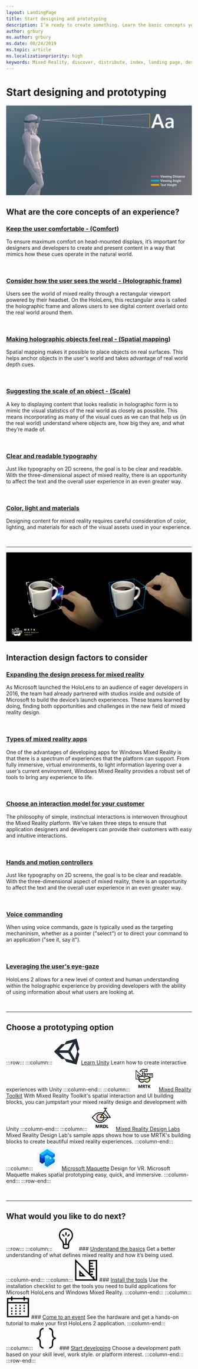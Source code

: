 ```yaml
---
layout: LandingPage
title: Start designing and prototyping
description: I’m ready to create something. Learn the basic concepts you need to begin designing and prototyping.
author: grbury 
ms.author: grbury
ms.date: 08/24/2019
ms.topic: article
ms.localizationpriority: high
keywords: Mixed Reality, discover, distribute, index, landing page, design, development, tutorials, sample apps, fundamentals, case studies, resources, HoloLens how-to, Open source projects
---
```


# Start designing and prototyping


![building blocks](images/text_in_unity_viewingangle.jpg)

## What are the core concepts of an experience?

### [Keep the user comfortable - (Comfort)](comfort.md)
To ensure maximum comfort on head-mounted displays, it’s important for designers and developers to create and present content in a way that mimics how these cues operate in the natural world.

<br>

### [Consider how the user sees the world - (Holographic frame)](holographic-frame.md)
Users see the world of mixed reality through a rectangular viewport powered by their headset. On the HoloLens, this rectangular area is called the holographic frame and allows users to see digital content overlaid onto the real world around them.

<br>

### [Making holographic objects feel real - (Spatial mapping)](spatial-mapping.md)
Spatial mapping makes it possible to place objects on real surfaces. This helps anchor objects in the user's world and takes advantage of real world depth cues.

<br>

### [Suggesting the scale of an object - (Scale)](scale.md)
A key to displaying content that looks realistic in holographic form is to mimic the visual statistics of the real world as closely as possible. This means incorporating as many of the visual cues as we can that help us (in the real world) understand where objects are, how big they are, and what they’re made of.

<br>

### [Clear and readable typography](typography.md)
Just like typography on 2D screens, the goal is to be clear and readable. With the three-dimensional aspect of mixed reality, there is an opportunity to affect the text and the overall user experience in an even greater way.

<br>

### [Color, light and materials](color,-light-and-materials.md)
Designing content for mixed reality requires careful consideration of color, lighting, and materials for each of the visual assets used in your experience.


<br>

---



![Interaction design factors](images/MRTK_BoundingBox_Main.png)

## Interaction design factors to consider


### [Expanding the design process for mixed reality](case-study-expanding-the-design-process-for-mixed-reality.md)
As Microsoft launched the HoloLens to an audience of eager developers in 2016, the team had already partnered with studios inside and outside of Microsoft to build the device’s launch experiences. These teams learned by doing, finding both opportunities and challenges in the new field of mixed reality design.

<br>

### [Types of mixed reality apps](types-of-mixed-reality-apps.md)
One of the advantages of developing apps for Windows Mixed Reality is that there is a spectrum of experiences that the platform can support. From fully immersive, virtual environments, to light information layering over a user’s current environment, Windows Mixed Reality provides a robust set of tools to bring any experience to life.

<br>

### [Choose an interaction model for your customer](interaction-fundamentals.md)
The philosophy of simple, instinctual interactions is interwoven throughout the Mixed Reality platform. We've taken three steps to ensure that application designers and developers can provide their customers with easy and intuitive interactions.

<br>

### [Hands and motion controllers](hands-and-tools.md)
Just like typography on 2D screens, the goal is to be clear and readable. With the three-dimensional aspect of mixed reality, there is an opportunity to affect the text and the overall user experience in an even greater way.

<br>

### [Voice commanding](voice-design.md)
When using voice commands, gaze is typically used as the targeting mechaninism, whether as a pointer ("select") or to direct your command to an application ("see it, say it").

<br>

### [Leveraging the user's eye-gaze](eye-tracking.md)
HoloLens 2 allows for a new level of context and human understanding within the holographic experience by providing developers with the ability of using information about what users are looking at.


<br>


---

## Choose a prototyping option  





:::row:::
    :::column:::
        <img alt="Unity Logo" width="70" height="70" src="images/unity_logo.png">
         <a href="https://learn.unity.com/" target="">Learn Unity</a>
        Learn how to create interactive experiences with Unity
    :::column-end:::
        :::column:::
       <img alt="MRTK Logo" width="70" height="70" src="images/MRTK_Logo_Sq_Text.png">
        <a href="https://github.com/Microsoft/MixedRealityToolkit-Unity" target="">Mixed Reality Toolkit</a>
        With Mixed Reality Toolkit's spatial interaction and UI building blocks, you can jumpstart your mixed reality design and development with Unity
    :::column-end:::
    :::column:::
        <img alt="MRDL Logo" width="70" height="70" src="images/MRDL_Logo_Sq_Text.png">
         <a href="https://github.com/Microsoft/MRDL_Unity_PeriodicTable" target="">Mixed Reality Design Labs</a>
        Mixed Reality Design Lab's sample apps shows how to use MRTK's building blocks to create beautiful mixed reality experiences.
    :::column-end:::
    :::column:::
        <img alt="Maquette Logo" width="70" height="70" src="images/MicrosoftMaquette_logo_glow.png">
         <a href="https://www.maquette.ms/" target="">Microsoft Maquette</a>
        Design for VR. Microsoft Maquette makes spatial prototyping easy, quick, and immersive.
    :::column-end:::
:::row-end:::


<br>

---



## What would you like to do next?


:::row:::
    :::column:::
       ![Understand the basics](images/icon-lightbulb.jpg)
        ### [Understand the basics](index.md#understand-the-basics)
        Get a better understanding of what defines mixed reality and how it’s being used.
    :::column-end:::
    :::column:::
        ![Install the tools](images/icon-design.jpg)
         ### [Install the tools](quick-start-creating.md)
        Use the installation checklist to get the tools you need to build applications for Microsoft HoloLens and Windows Mixed Reality.
    :::column-end:::
    :::column:::
        ![Come to an event](images/icon-calendar.jpg)
         ### [Come to an event](sf-academy-events.md)
        See the hardware and get a hands-on tutorial to make your first HoloLens 2 application.
    :::column-end:::
    :::column:::
        ![Start developing](images/icon-developer.jpg)
         ### [Start developing](development.md)
        Choose a development path based on your skill level, work style. or platform interest.
    :::column-end:::
:::row-end:::



